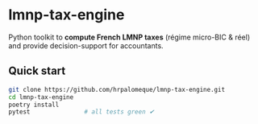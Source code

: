 # lmnp-tax-engine

Python toolkit to **compute French LMNP taxes** (régime micro-BIC & réel) and provide decision-support for accountants.

## Quick start
```bash
git clone https://github.com/hrpalomeque/lmnp-tax-engine.git
cd lmnp-tax-engine
poetry install
pytest               # all tests green ✔
